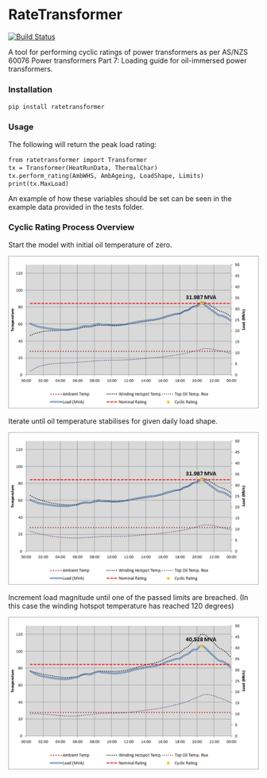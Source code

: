 RateTransformer
===============
[![Build Status](https://travis-ci.org/aguinane/RateTransformer.svg?branch=develop)](https://travis-ci.org/aguinane/RateTransformer)

A tool for performing cyclic ratings of power transformers as per
AS/NZS 60076 Power transformers Part 7: Loading guide for oil-immersed power transformers.


### Installation
```
pip install ratetransformer
```

### Usage
The following will return the peak load rating:
```
from ratetransformer import Transformer
tx = Transformer(HeatRunData, ThermalChar)
tx.perform_rating(AmbWHS, AmbAgeing, LoadShape, Limits)
print(tx.MaxLoad)
```

An example of how these variables should be set can be seen in the example data provided in the tests folder.

### Cyclic Rating Process Overview
Start the model with initial oil temperature of zero.

![Screenshot](/docs/curve_0.png?raw=true "Transformer Model")

Iterate until oil temperature stabilises for given daily load shape.

![Screenshot](/docs/curve_1.png?raw=true "Transformer Model")

Increment load magnitude until one of the passed limits are breached.
(In this case the winding hotspot temperature has reached 120 degrees)

![Screenshot](/docs/curve_2.png?raw=true "Transformer Model")

